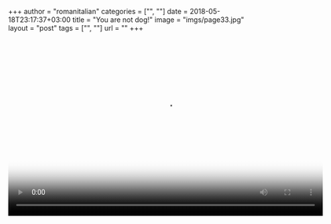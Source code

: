 +++
author = "romanitalian"
categories = ["", ""]
date = 2018-05-18T23:17:37+03:00
title = "You are not dog!"
image = "imgs/page33.jpg"
layout = "post"
tags = ["", ""]
url = ""
+++

<video controls style="width:640px;height:360px;" poster="/imgs/page33.jpg"  alt="You are not dog!">
  <source src="/video/page_video_33.webm" type='video/webm;codecs="vp8, vorbis"' />
  <source src="/video/page_video_33.mp4" type='video/mp4;codecs="avc1.42E01E, mp4a.40.2"' />
</video>